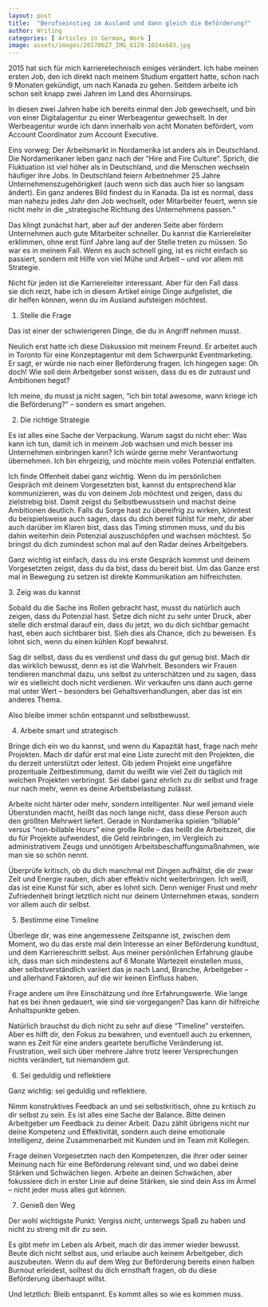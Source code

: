 ```yaml
---
layout: post
title:  "Berufseinstieg im Ausland und dann gleich die Beförderung?"
author: Writing
categories: [ Articles in German, Work ]
image: assets/images/20170627_IMG_6129-1024x683.jpg
---
```



2015 hat sich für mich karrieretechnisch einiges verändert. Ich habe meinen ersten Job, den ich direkt nach meinem Studium ergattert hatte, schon nach 9 Monaten gekündigt, um nach Kanada zu gehen. Seitdem arbeite ich schon seit knapp zwei Jahren im Land des Ahornsirups.

In diesen zwei Jahren habe ich bereits einmal den Job gewechselt, und bin von einer Digitalagentur zu einer Werbeagentur gewechselt. In der Werbeagentur wurde ich dann innerhalb von acht Monaten befördert, vom Account Coordinator zum Account Executive.

Eins vorweg: Der Arbeitsmarkt in Nordamerika ist anders als in Deutschland. Die Nordamerikaner leben ganz nach der “Hire and Fire Culture”. Sprich, die Fluktuation ist viel höher als in Deutschland, und die Menschen wechseln häufiger ihre Jobs. In Deutschland feiern Arbeitnehmer 25 Jahre Unternehmenszugehörigkeit (auch wenn sich das auch hier so langsam ändert). Ein ganz anderes Bild findest du in Kanada. Da ist es normal, dass man nahezu jedes Jahr den Job wechselt, oder Mitarbeiter feuert, wenn sie nicht mehr in die „strategische Richtung des Unternehmens passen.“

Das klingt zunächst hart, aber auf der anderen Seite aber fördern Unternehmen auch gute Mitarbeiter schneller. Du kannst die Karriereleiter erklimmen, ohne erst fünf Jahre lang auf der Stelle treten zu müssen. So war es in meinem Fall. Wenn es auch schnell ging, ist es nicht einfach so passiert, sondern mit Hilfe von viel Mühe und Arbeit – und vor allem mit Strategie.

Nicht für jeden ist die Karriereleiter interessant. Aber für den Fall dass sie dich reizt, habe ich in diesem Artikel einige Dinge aufgelistet, die dir helfen können, wenn du im Ausland aufsteigen möchtest.

1. Stelle die Frage

Das ist einer der schwierigeren Dinge, die du in Angriff nehmen musst.

Neulich erst hatte ich diese Diskussion mit meinem Freund. Er arbeitet auch in Toronto für eine Konzeptagentur mit dem Schwerpunkt Eventmarketing. Er sagt, er würde nie nach einer Beförderung fragen. Ich hingegen sage: Oh doch! Wie soll dein Arbeitgeber sonst wissen, dass du es dir zutraust und Ambitionen hegst?

Ich meine, du musst ja nicht sagen, “ich bin total awesome, wann kriege ich die Beförderung?” – sondern es smart angehen.

2. Die richtige Strategie

Es ist alles eine Sache der Verpackung. Warum sagst du nicht eher: Was kann ich tun, damit ich in meinem Job wachsen und mich besser ins Unternehmen einbringen kann? Ich würde gerne mehr Verantwortung übernehmen. Ich bin ehrgeizig, und möchte mein volles Potenzial entfalten.

Ich finde Offenheit dabei ganz wichtig. Wenn du im persönlichen Gespräch mit deinem Vorgesetzten bist, kannst du entsprechend klar kommunizieren, was du von deinem Job möchtest und zeigen, dass du zielstrebig bist. Damit zeigst du Selbstbewusstsein und machst deine Ambitionen deutlich. Falls du Sorge hast zu übereifrig zu wirken, könntest du beispielsweise auch sagen, dass du dich bereit fühlst für mehr, dir aber auch darüber im Klaren bist, dass das Timing stimmen muss, und du bis dahin weiterhin dein Potenzial auszuschöpfen und wachsen möchtest. So bringst du dich zumindest schon mal auf den Radar deines Arbeitgebers.

Ganz wichtig ist einfach, dass du ins erste Gespräch kommst und deinem Vorgesetzten zeigst, dass du da bist, dass du bereit bist. Um das Ganze erst mal in Bewegung zu setzen ist direkte Kommunikation am hilfreichsten.

3. Zeig was du kannst

Sobald du die Sache ins Rollen gebracht hast, musst du natürlich auch zeigen, dass du Potenzial hast. Setze dich nicht zu sehr unter Druck, aber stelle dich erstmal darauf ein, dass du jetzt, wo du dich sichtbar gemacht hast, eben auch sichtbarer bist. Sieh dies als Chance, dich zu beweisen. Es lohnt sich, wenn du einen kühlen Kopf bewahrst.

Sag dir selbst, dass du es verdienst und dass du gut genug bist. Mach dir das wirklich bewusst, denn es ist die Wahrheit. Besonders wir Frauen tendieren manchmal dazu, uns selbst zu unterschätzen und zu sagen, dass wir es vielleicht doch nicht verdienen. Wir verkaufen uns dann auch gerne mal unter Wert – besonders bei Gehaltsverhandlungen, aber das ist ein anderes Thema.

Also bleibe immer schön entspannt und selbstbewusst.

4. Arbeite smart und strategisch

Bringe dich ein wo du kannst, und wenn du Kapazität hast, frage nach mehr Projekten. Mach dir dafür erst mal eine Liste zurecht mit den Projekten, die du derzeit unterstützt oder leitest. Gib jedem Projekt eine ungefähre prozentuale Zeitbestimmung, damit du weißt wie viel Zeit du täglich mit welchen Projekten verbringst. Sei dabei ganz ehrlich zu dir selbst und frage nur nach mehr, wenn es deine Arbeitsbelastung zulässt.

Arbeite nicht härter oder mehr, sondern intelligenter. Nur weil jemand viele Überstunden macht, heißt das noch lange nicht, dass diese Person auch den größten Mehrwert liefert. Gerade in Nordamerika spielen “billable” versus “non-billable Hours” eine große Rolle – das heißt die Arbeitszeit, die du für Projekte aufwendest, die Geld reinbringen, im Vergleich zu administrativem Zeugs und unnötigen Arbeitsbeschaffungsmaßnahmen, wie man sie so schön nennt.

Überprüfe kritisch, ob du dich manchmal mit Dingen aufhältst, die dir zwar Zeit und Energie rauben, dich aber effektiv nicht weiterbringen. Ich weiß, das ist eine Kunst für sich, aber es lohnt sich. Denn weniger Frust und mehr Zufriedenheit bringt letztlich nicht nur deinem Unternehmen etwas, sondern vor allem auch dir selbst.

5. Bestimme eine Timeline

Überlege dir, was eine angemessene Zeitspanne ist, zwischen dem Moment, wo du das erste mal dein Interesse an einer Beförderung kundtust, und dem Karriereschritt selbst. Aus meiner persönlichen Erfahrung glaube ich, dass man sich mindestens auf 6 Monate Wartezeit einstellen muss, aber selbstverständlich variiert das je nach Land, Branche, Arbeitgeber – und allerhand Faktoren, auf die wir keinen Einfluss haben.

Frage andere um ihre Einschätzung und ihre Erfahrungswerte. Wie lange hat es bei ihnen gedauert, wie sind sie vorgegangen? Das kann dir hilfreiche Anhaltspunkte geben.

Natürlich brauchst du dich nicht zu sehr auf diese “Timeline” versteifen. Aber es hilft dir, den Fokus zu bewahren, und eventuell auch zu erkennen, wann es Zeit für eine anders geartete berufliche Veränderung ist. Frustration, weil sich über mehrere Jahre trotz leerer Versprechungen nichts verändert, tut niemandem gut.

6. Sei geduldig und reflektiere

Ganz wichtig: sei geduldig und reflektiere.

Nimm konstruktives Feedback an und sei selbstkritisch, ohne zu kritisch zu dir selbst zu sein. Es ist alles eine Sache der Balance. Bitte deinen Arbeitgeber um Feedback zu deiner Arbeit. Dazu zählt übrigens nicht nur deine Kompetenz und Effektivität, sondern auch deine emotionale Intelligenz, deine Zusammenarbeit mit Kunden und im Team mit Kollegen.

Frage deinen Vorgesetzten nach den Kompetenzen, die ihrer oder seiner Meinung nach für eine Beförderung relevant sind, und wo dabei deine Stärken und Schwächen liegen. Arbeite an deinen Schwächen, aber fokussiere dich in erster Linie auf deine Stärken, sie sind dein Ass im Ärmel – nicht jeder muss alles gut können.

7. Genieß den Weg

Der wohl wichtigste Punkt: Vergiss nicht, unterwegs Spaß zu haben und nicht zu streng mit dir zu sein.

Es gibt mehr im Leben als Arbeit, mach dir das immer wieder bewusst. Beute dich nicht selbst aus, und erlaube auch keinem Arbeitgeber, dich auszubeuten. Wenn du auf dem Weg zur Beförderung bereits einen halben Burnout erleidest, solltest du dich ernsthaft fragen, ob du diese Beförderung überhaupt willst.

Und letztlich: Bleib entspannt. Es kommt alles so wie es kommen muss.


